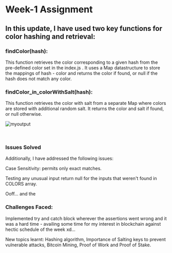 # Week-1 Assignment

## In this update, I have used two key functions for color hashing and retrieval:

### findColor(hash):

This function retrieves the color corresponding to a given hash from the pre-defined color set in the index.js . It uses a Map datastructure to store the mappings of hash - color and returns the color if found, or null if the hash does not match any color.

### findColor_in_colorWithSalt(hash):

This function retrieves the color with salt from a separate Map where colors are stored with additional random salt. It returns the color and salt if found, or null otherwise.

![myoutput](https://github.com/user-attachments/assets/2636759e-933b-49ee-b693-81776c21940c)

<br>

### Issues Solved
Additionally, I have addressed the following issues:

Case Sensitivity:
permits only exact matches.

Testing any unusual input
return null for the inputs that weren't found in COLORS array.

Ooff... and the 
### Challenges Faced:
Implemented  try and catch block wherever the assertions went wrong and it was a hard time - availing some time for my interest in blockchain against hectic schedule of the week xd...

New topics learnt:
Hashing algorithm, Importance of Salting keys to prevent vulnerable attacks, Bitcoin Mining, Proof of Work and Proof of Stake. 


